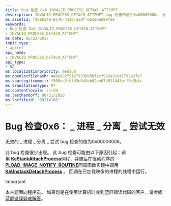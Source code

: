 ```yaml
---
title: Bug 检查 0x6 INVALID_PROCESS_DETACH_ATTEMPT
description: INVALID_PROCESS_DETACH_ATTEMPT bug 检查的值为0x00000006。 此 bug 检查很少出现。
ms.assetid: f468b348-6576-4430-aa8f-b6100a689fee
keywords:
- Bug 检查 0x6 INVALID_PROCESS_DETACH_ATTEMPT
- INVALID_PROCESS_DETACH_ATTEMPT
ms.date: 05/23/2017
topic_type:
- apiref
api_name:
- INVALID_PROCESS_DETACH_ATTEMPT
api_type:
- NA
ms.localizationpriority: medium
ms.openlocfilehash: 4eee98275127933bb5bfacf926a91041792a2fe7
ms.sourcegitcommit: f500ea2fbfd3e849eb82ee67d011443bff3e2b4c
ms.translationtype: MT
ms.contentlocale: zh-CN
ms.lasthandoff: 08/31/2020
ms.locfileid: "89214168"
---
```

# <a name="bug-check-0x6-invalid_process_detach_attempt"></a>Bug 检查0x6： \_ 进程 \_ 分离 \_ 尝试无效


无效的 \_ 进程 \_ 分离 \_ 尝试 bug 检查的值为0x00000006。

此 bug 检查很少出现。 此 bug 检查可能由以下原因引起：调用 [**KeStackAttachProcess**](/windows-hardware/drivers/ddi/ntifs/nf-ntifs-kestackattachprocess)例程，并随后在驱动程序的[**PLOAD_IMAGE_NOTIFY_ROUTINE**](/windows-hardware/drivers/ddi/ntddk/nc-ntddk-pload_image_notify_routine)回调函数实现中调用[**KeUnstackDetachProcess**](/windows-hardware/drivers/ddi/ntifs/nf-ntifs-keunstackdetachprocess) 。 回调在已加载映像的进程的线程中运行。

> [!IMPORTANT]
> 本主题面向程序员。 如果您是在使用计算机时收到蓝屏错误代码的客户，请参阅[蓝屏错误疑难解答](https://www.windows.com/stopcode)。


 


